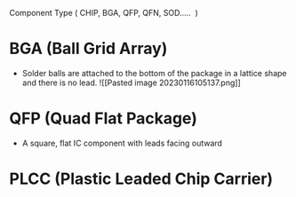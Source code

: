 Component Type ( CHIP, BGA, QFP, QFN, SOD.....  )

# BGA (Ball Grid Array)
- Solder balls are attached to the bottom of the package in a lattice shape and there is no lead.
![[Pasted image 20230116105137.png]]
# QFP (Quad Flat Package)
- A square, flat IC component with leads facing outward
# PLCC (Plastic Leaded Chip Carrier)
